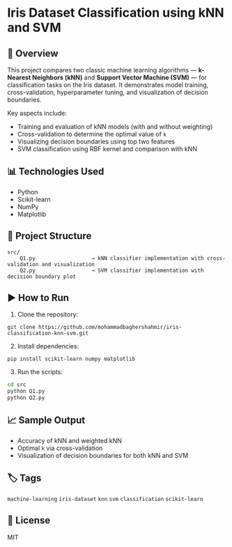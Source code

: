 # Iris Dataset Classification using kNN and SVM

## 📌 Overview
This project compares two classic machine learning algorithms — **k-Nearest Neighbors (kNN)** and **Support Vector Machine (SVM)** — for classification tasks on the Iris dataset. It demonstrates model training, cross-validation, hyperparameter tuning, and visualization of decision boundaries.

Key aspects include:
- Training and evaluation of kNN models (with and without weighting)
- Cross-validation to determine the optimal value of `k`
- Visualizing decision boundaries using top two features
- SVM classification using RBF kernel and comparison with kNN

## 📊 Technologies Used
- Python
- Scikit-learn
- NumPy
- Matplotlib

## 📁 Project Structure
```
src/
    Q1.py                  → kNN classifier implementation with cross-validation and visualization
    Q2.py                  → SVM classifier implementation with decision boundary plot
```

## ▶️ How to Run

1. Clone the repository:
```
git clone https://github.com/mohammadbaghershahmir/iris-classification-knn-svm.git
```

2. Install dependencies:
```
pip install scikit-learn numpy matplotlib
```

3. Run the scripts:
```bash
cd src
python Q1.py
python Q2.py
```

## 📈 Sample Output
- Accuracy of kNN and weighted kNN
- Optimal `k` via cross-validation
- Visualization of decision boundaries for both kNN and SVM

## 🏷️ Tags
`machine-learning` `iris-dataset` `knn` `svm` `classification` `scikit-learn`

## 📄 License
MIT
